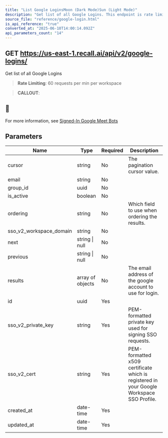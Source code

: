 ```yaml
---
title: "List Google LoginsMoon (Dark Mode)Sun (Light Mode)"
description: "Get list of all Google Logins. This endpoint is rate limited to: 60 requests per min per workspace"
source_file: "reference/google-login.html"
is_api_reference: "true"
converted_at: "2025-06-10T14:00:14.092Z"
api_parameters_count: "14"
---
```

## GET https://us-east-1.recall.ai/api/v2/google-logins/

Get list of all Google Logins

> **Rate Limiting**: 60 requests per min per workspace

> **CALLOUT**:

## 📘

For more information, see [Signed-In Google Meet Bots](/docs/google-meet-login-getting-started)
## Parameters

| Name | Type | Required | Description |
| --- | --- | --- | --- |
| cursor | string | No | The pagination cursor value. |
| email | string | No |  |
| group_id | uuid | No |  |
| is_active | boolean | No |  |
| ordering | string | No | Which field to use when ordering the results. |
| sso_v2_workspace_domain | string | No |  |
| next | string \| null | No |  |
| previous | string \| null | No |  |
| results | array of objects | No | The email address of the google account to use for login. |
| id | uuid | Yes |  |
| sso_v2_private_key | string | Yes | PEM-formatted private key used for signing SSO requests. |
| sso_v2_cert | string | Yes | PEM-formatted x509 certificate which is registered in your Google Workspace SSO Profile. |
| created_at | date-time | Yes |  |
| updated_at | date-time | Yes |  |
